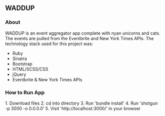 <h2>WADDUP</h2>

<h3>About</h3>
WADDUP is an event aggregator app complete with nyan unicorns and cats. The events are pulled from the Eventbrite and New York Times APIs. The technology stack used for this project was:

- Ruby
- Sinatra
- Bootstrap
- HTML/SCSS/CSS
- jQuery
- Eventbrite & New York Times APIs


<h3>How to Run App</h3>
1. Download files
2. cd into directory
3. Run 'bundle install'
4. Run 'shotgun -p 3000 -o 0.0.0.0'
5. Visit 'http://localhost:3000/' in your browser